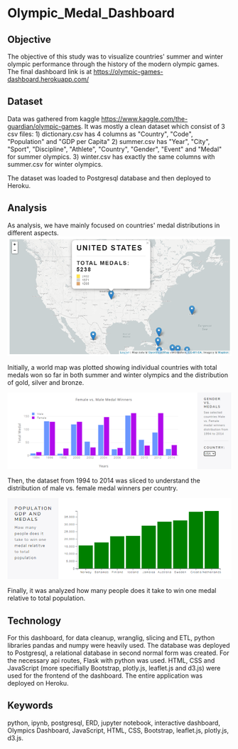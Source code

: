 # Olympic_Medal_Dashboard

## Objective
The objective of this study was to visualize countries' summer and winter olympic performance through the history of the modern olympic games.
The final dashboard link is at https://olympic-games-dashboard.herokuapp.com/

## Dataset
Data was gathered from kaggle https://www.kaggle.com/the-guardian/olympic-games.
It was mostly a clean dataset which consist of 3 csv files: 1) dictionary.csv has 4 columns as "Country", "Code", "Population" and "GDP per Capita" 
2) summer.csv has "Year", "City", "Sport", "Discipline", "Athlete", "Country", "Gender", "Event" and "Medal" for summer olympics.  3) winter.csv has exactly the same columns
with summer.csv for winter olympics.  

The dataset was loaded to Postgresql database and then deployed to Heroku.

## Analysis
As analysis, we have mainly focused on countries' medal distributions in different aspects.  
![Map1](https://github.com/JB713/Olympic_Medal_Dashboard/blob/master/static/assets/Map1.PNG?raw=true)

Initially, a world map was plotted showing individual countries with total medals won so far in both summer and winter olympics and the distribution of gold, silver and bronze.

![BarChart1](https://github.com/JB713/Olympic_Medal_Dashboard/blob/master/static/assets/BarChart1.PNG?raw=true)

Then, the dataset from 1994 to 2014 was sliced to understand the distribution of male vs. female medal winners per country.

![BarChart2](https://github.com/JB713/Olympic_Medal_Dashboard/blob/master/static/assets/BarChart2.PNG?raw=true)

Finally, it was analyzed how many people does it take to win one medal relative to total population.

## Technology 
For this dashboard, for data cleanup, wranglig, slicing and ETL, python libraries pandas and numpy were heavily used.  The database was deployed to Postgresql, a relational database in second normal form was created.  For the necessary api routes, Flask with python was used. HTML, CSS and JavaScript (more specifially Bootstrap, plotly.js, leaflet.js and d3.js) were used for the frontend of the dashboard.  The entire application was deployed on Heroku.

## Keywords
python, ipynb, postgresql, ERD, jupyter notebook, interactive dashboard, Olympics Dashboard, JavaScript, HTML, CSS, Bootstrap, leaflet.js, plotly.js, d3.js.

